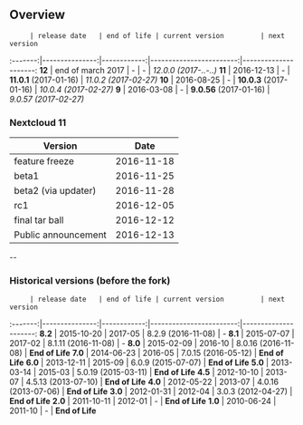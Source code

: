 ## Overview

         | release date   | end of life | current version         | next version
:-------:|---------------:|------------:|------------------------:|---------------------:
**12**   | end of march 2017 | *-*         | *-*                     | *12.0.0 (2017-..-..)*
**11**   | 2016-12-13     | *-*         | **11.0.1** (2017-01-16) | *11.0.2 (2017-02-27)*
**10**   | 2016-08-25     | *-*         | **10.0.3** (2017-01-16) | *10.0.4 (2017-02-27)*
**9**    | 2016-03-08     | *-*         | **9.0.56** (2017-01-16) | *9.0.57 (2017-02-27)*

### Nextcloud 11

Version                     | Date
----------------------------|-----------
feature freeze              | 2016-11-18
beta1                       | 2016-11-25
beta2 (via updater)         | 2016-11-28
rc1                         | 2016-12-05
final tar ball              | 2016-12-12
Public announcement         | 2016-12-13

--

### Historical versions (before the fork)
         | release date   | end of life | current version         | next version
:-------:|---------------:|------------:|------------------------:|---------------------:
**8.2**  | 2015-10-20     | 2017-05     | 8.2.9 (2016-11-08)      | *-*
**8.1**  | 2015-07-07     | 2017-02     | 8.1.11 (2016-11-08)     | *-*
**8.0**  | 2015-02-09     | 2016-10     | 8.0.16 (2016-11-08)     | **End of Life**
**7.0**  | 2014-06-23     | 2016-05     | 7.0.15 (2016-05-12)     | **End of Life**
**6.0**  | 2013-12-11     | 2015-09     | 6.0.9 (2015-07-07)      | **End of Life**
**5.0**  | 2013-03-14     | 2015-03     | 5.0.19 (2015-03-11)     | **End of Life**
**4.5**  | 2012-10-10     | 2013-07     | 4.5.13 (2013-07-10)     | **End of Life**
**4.0**  | 2012-05-22     | 2013-07     | 4.0.16 (2013-07-06)     | **End of Life**
**3.0**  | 2012-01-31     | 2012-04     | 3.0.3 (2012-04-27)      | **End of Life**
**2.0**  | 2011-10-11     | 2012-01     | *-*                     | **End of Life**
**1.0**  | 2010-06-24     | 2011-10     | *-*                     | **End of Life**